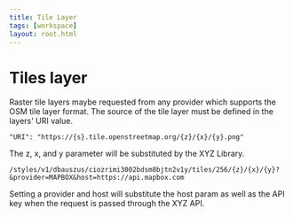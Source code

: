 ```yaml
---
title: Tile Layer
tags: [workspace]
layout: root.html
---
```


# Tiles layer

Raster tile layers maybe requested from any provider which supports the OSM tile layer format. The source of the tile layer must be defined in the layers' URI value.

`"URI": "https://{s}.tile.openstreetmap.org/{z}/{x}/{y}.png"`

The z, x, and y parameter will be substituted by the XYZ Library.

`/styles/v1/dbauszus/ciozrimi3002bdsm8bjtn2v1y/tiles/256/{z}/{x}/{y}?&provider=MAPBOX&host=https://api.mapbox.com`

Setting a provider and host will substitute the host param as well as the API key when the request is passed through the XYZ API.